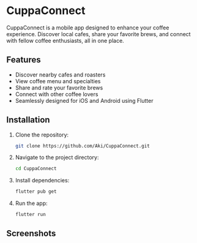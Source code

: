 # CuppaConnect

CuppaConnect is a mobile app designed to enhance your coffee experience. Discover local cafes, share your favorite brews, and connect with fellow coffee enthusiasts, all in one place.

## Features

-   Discover nearby cafes and roasters
-   View coffee menu and specialties
-   Share and rate your favorite brews
-   Connect with other coffee lovers
-   Seamlessly designed for iOS and Android using Flutter

## Installation

1. Clone the repository:

    ```bash
    git clone https://github.com/Aki/CuppaConnect.git
    ```

2. Navigate to the project directory:

    ```bash
    cd CuppaConnect
    ```

3. Install dependencies:

    ```bash
    flutter pub get
    ```

4. Run the app:

    ```bash
    flutter run
    ```

## Screenshots
